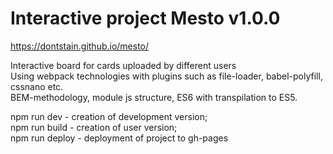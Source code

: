 # Interactive project Mesto v1.0.0
https://dontstain.github.io/mesto/

Interactive board for cards uploaded by different users  
Using webpack technologies with plugins such as file-loader, babel-polyfill, cssnano etc.  
BEM-methodology, module js structure, ES6 with transpilation to ES5.  

npm run dev - creation of development version;  
npm run build - creation of user version;  
npm run deploy - deployment of project to gh-pages
